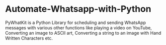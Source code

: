 # Automate-Whatsapp-with-Python
PyWhatKit is a Python Library for scheduling and sending WhatsApp messages with various other functions like playing a video on YouTube, Converting an image to ASCII art, Converting a string to an image with Hand Written Characters etc.
